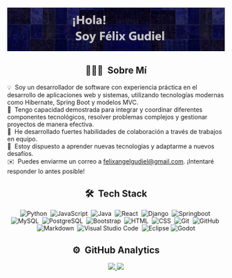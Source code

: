 <p align="center">
  <img src="./Banner.png" alt="Desarrollador de Software Banner"/>
</p>


<h2 align="center">👨🏻‍💻 &nbsp;Sobre Mí</h2>

💡 &nbsp;Soy un desarrollador de software con experiencia práctica en el desarrollo de aplicaciones web y sistemas, utilizando tecnologías modernas como Hibernate, Spring Boot y modelos MVC.\
🔧 &nbsp;Tengo capacidad demostrada para integrar y coordinar diferentes componentes tecnológicos, resolver problemas complejos y gestionar proyectos de manera efectiva.\
🤝 &nbsp;He desarrollado fuertes habilidades de colaboración a través de trabajos en equipo.\
🌱 &nbsp;Estoy dispuesto a aprender nuevas tecnologías y adaptarme a nuevos desafíos.\
✉️ &nbsp;Puedes enviarme un correo a [felixangelgudiel@gmail.com](mailto:felixangelgudiel@gmail.com). ¡Intentaré responder lo antes posible!

<h2 align="center">🛠 &nbsp;Tech Stack</h2>

<p align="center">
  <img src="https://img.shields.io/badge/-Python-05122A?style=flat&logo=python" alt="Python"/>&nbsp;
  <img src="https://img.shields.io/badge/-JavaScript-05122A?style=flat&logo=javascript" alt="JavaScript"/>&nbsp;
  <img src="https://img.shields.io/badge/-Java-05122A?style=flat&logo=Java&logoColor=FFA518" alt="Java"/>&nbsp;
  <img src="https://img.shields.io/badge/-React-05122A?style=flat&logo=react" alt="React"/>&nbsp;
  <img src="https://img.shields.io/badge/-Django-05122A?style=flat&logo=django&logoColor=092E20" alt="Django"/>&nbsp;
  <img src="https://img.shields.io/badge/-Springboot-05122A?style=flat&logo=springboot" alt="Springboot"/>&nbsp;
  <img src="https://img.shields.io/badge/-MySql-05122A?style=flat&logo=mysql" alt="MySQL"/>&nbsp;
  <img src="https://img.shields.io/badge/-PostgreSQL-05122A?style=flat&logo=Postgresql" alt="PostgreSQL"/>&nbsp;
  <img src="https://img.shields.io/badge/-Bootstrap-05122A?style=flat&logo=bootstrap&logoColor=563D7C" alt="Bootstrap"/>&nbsp;
  <img src="https://img.shields.io/badge/-HTML-05122A?style=flat&logo=HTML5" alt="HTML"/>&nbsp;
  <img src="https://img.shields.io/badge/-CSS-05122A?style=flat&logo=CSS3&logoColor=1572B6" alt="CSS"/>&nbsp;
  <img src="https://img.shields.io/badge/-Git-05122A?style=flat&logo=git" alt="Git"/>&nbsp;
  <img src="https://img.shields.io/badge/-GitHub-05122A?style=flat&logo=github" alt="GitHub"/>&nbsp;
  <img src="https://img.shields.io/badge/-Markdown-05122A?style=flat&logo=markdown" alt="Markdown"/>&nbsp;
  <img src="https://img.shields.io/badge/-Visual%20Studio%20Code-05122A?style=flat&logo=visual-studio-code&logoColor=007ACC" alt="Visual Studio Code"/>&nbsp;
  <img src="https://img.shields.io/badge/-Eclipse-05122A?style=flat&logo=eclipse-ide&logoColor=2C2255" alt="Eclipse"/>
  <img src="https://img.shields.io/badge/-Godot-05122A?style=flat&logo=godot&logoColor=2C2255" alt="Godot"/>
</p>

<h2 align="center">⚙️ &nbsp;GitHub Analytics</h2>

<p align="center">
<a href="https://github.com/FelixoGudiel">
  <img height="180em" src="https://github-readme-stats-eight-theta.vercel.app/api?username=FelixoGudiel&show_icons=true&theme=algolia&include_all_commits=true&count_private=true"/>
  <img height="180em" src="https://github-readme-stats-eight-theta.vercel.app/api/top-langs/?username=FelixoGudiel&layout=compact&langs_count=8&theme=algolia"/>
</a>
</p>

